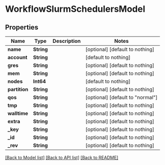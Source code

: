 # WorkflowSlurmSchedulersModel


## Properties
Name | Type | Description | Notes
------------ | ------------- | ------------- | -------------
**name** | **String** |  | [optional] [default to nothing]
**account** | **String** |  | [default to nothing]
**gres** | **String** |  | [optional] [default to nothing]
**mem** | **String** |  | [optional] [default to nothing]
**nodes** | **Int64** |  | [default to nothing]
**partition** | **String** |  | [optional] [default to nothing]
**qos** | **String** |  | [optional] [default to "normal"]
**tmp** | **String** |  | [optional] [default to nothing]
**walltime** | **String** |  | [optional] [default to nothing]
**extra** | **String** |  | [optional] [default to nothing]
**_key** | **String** |  | [optional] [default to nothing]
**_id** | **String** |  | [optional] [default to nothing]
**_rev** | **String** |  | [optional] [default to nothing]


[[Back to Model list]](../README.md#models) [[Back to API list]](../README.md#api-endpoints) [[Back to README]](../README.md)


